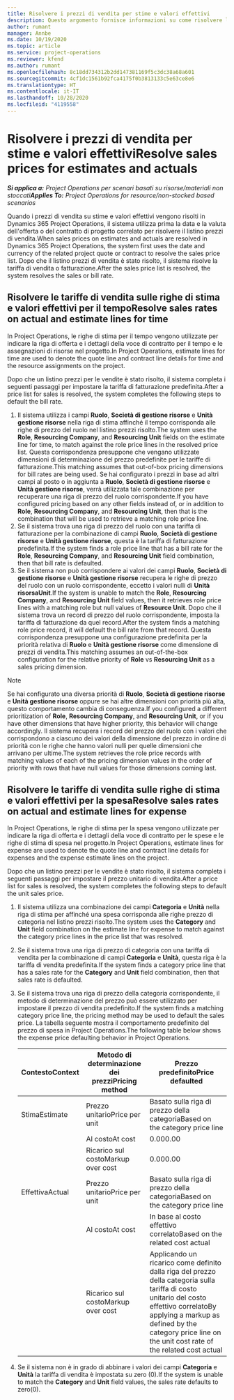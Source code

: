 ```yaml
---
title: Risolvere i prezzi di vendita per stime e valori effettivi
description: Questo argomento fornisce informazioni su come risolvere le tariffe di vendita per stime e valori effettivi.
author: rumant
manager: Annbe
ms.date: 10/19/2020
ms.topic: article
ms.service: project-operations
ms.reviewer: kfend
ms.author: rumant
ms.openlocfilehash: 8c18dd734312b2dd147381169f5c3dc38a68a601
ms.sourcegitcommit: 4cf1dc1561b92fca4175f0b3813133c5e63ce8e6
ms.translationtype: HT
ms.contentlocale: it-IT
ms.lasthandoff: 10/28/2020
ms.locfileid: "4119558"
---
```

# <a name="resolve-sales-prices-for-estimates-and-actuals"></a><span data-ttu-id="e93cf-103">Risolvere i prezzi di vendita per stime e valori effettivi</span><span class="sxs-lookup"><span data-stu-id="e93cf-103">Resolve sales prices for estimates and actuals</span></span>

<span data-ttu-id="e93cf-104">_**Si applica a:** Project Operations per scenari basati su risorse/materiali non stoccati_</span><span class="sxs-lookup"><span data-stu-id="e93cf-104">_**Applies To:** Project Operations for resource/non-stocked based scenarios_</span></span>

<span data-ttu-id="e93cf-105">Quando i prezzi di vendita su stime e valori effettivi vengono risolti in Dynamics 365 Project Operations, il sistema utilizza prima la data e la valuta dell'offerta o del contratto di progetto correlato per risolvere il listino prezzi di vendita.</span><span class="sxs-lookup"><span data-stu-id="e93cf-105">When sales prices on estimates and actuals are resolved in Dynamics 365 Project Operations, the system first uses the date and currency of the related project quote or contract to resolve the sales price list.</span></span> <span data-ttu-id="e93cf-106">Dopo che il listino prezzi di vendita è stato risolto, il sistema risolve la tariffa di vendita o fatturazione.</span><span class="sxs-lookup"><span data-stu-id="e93cf-106">After the sales price list is resolved, the system resolves the sales or bill rate.</span></span>

## <a name="resolve-sales-rates-on-actual-and-estimate-lines-for-time"></a><span data-ttu-id="e93cf-107">Risolvere le tariffe di vendita sulle righe di stima e valori effettivi per il tempo</span><span class="sxs-lookup"><span data-stu-id="e93cf-107">Resolve sales rates on actual and estimate lines for time</span></span>

<span data-ttu-id="e93cf-108">In Project Operations, le righe di stima per il tempo vengono utilizzate per indicare la riga di offerta e i dettagli della voce di contratto per il tempo e le assegnazioni di risorse nel progetto.</span><span class="sxs-lookup"><span data-stu-id="e93cf-108">In Project Operations, estimate lines for time are used to denote the quote line and contract line details for time and the resource assignments on the project.</span></span>

<span data-ttu-id="e93cf-109">Dopo che un listino prezzi per le vendite è stato risolto, il sistema completa i seguenti passaggi per impostare la tariffa di fatturazione predefinita.</span><span class="sxs-lookup"><span data-stu-id="e93cf-109">After a price list for sales is resolved, the system completes the following steps to default the bill rate.</span></span>

1. <span data-ttu-id="e93cf-110">Il sistema utilizza i campi **Ruolo**, **Società di gestione risorse** e **Unità gestione risorse** nella riga di stima affinché il tempo corrisponda alle righe di prezzo del ruolo nel listino prezzi risolto.</span><span class="sxs-lookup"><span data-stu-id="e93cf-110">The system uses the **Role**, **Resourcing Company**, and **Resourcing Unit** fields on the estimate line for time, to match against the role price lines in the resolved price list.</span></span> <span data-ttu-id="e93cf-111">Questa corrispondenza presuppone che vengano utilizzate dimensioni di determinazione del prezzo predefinite per le tariffe di fatturazione.</span><span class="sxs-lookup"><span data-stu-id="e93cf-111">This matching assumes that out-of-box pricing dimensions for bill rates are being used.</span></span> <span data-ttu-id="e93cf-112">Se hai configurato i prezzi in base ad altri campi al posto o in aggiunta a **Ruolo**, **Società di gestione risorse** e **Unità gestione risorse**, verrà utilizzata tale combinazione per recuperare una riga di prezzo del ruolo corrispondente.</span><span class="sxs-lookup"><span data-stu-id="e93cf-112">If you have configured pricing based on any other fields instead of, or in addition to **Role**, **Resourcing Company**, and **Resourcing Unit**, then that is the combination that will be used to retrieve a matching role price line.</span></span>
2. <span data-ttu-id="e93cf-113">Se il sistema trova una riga di prezzo del ruolo con una tariffa di fatturazione per la combinazione di campi **Ruolo**, **Società di gestione risorse** e **Unità gestione risorse**, questa è la tariffa di fatturazione predefinita.</span><span class="sxs-lookup"><span data-stu-id="e93cf-113">If the system finds a role price line that has a bill rate for the **Role**, **Resourcing Company**, and **Resourcing Unit** field combination, then that bill rate is defaulted.</span></span>
3. <span data-ttu-id="e93cf-114">Se il sistema non può corrispondere ai valori dei campi **Ruolo**, **Società di gestione risorse** e **Unità gestione risorse** recupera le righe di prezzo del ruolo con un ruolo corrispondente, eccetto i valori nulli di **Unità risorsaUnit**.</span><span class="sxs-lookup"><span data-stu-id="e93cf-114">If the system is unable to match the **Role**, **Resourcing Company**, and **Resourcing Unit** field values, then it retrieves role price lines with a matching role but null values of **Resource Unit**.</span></span> <span data-ttu-id="e93cf-115">Dopo che il sistema trova un record di prezzo del ruolo corrispondente, imposta la tariffa di fatturazione da quel record.</span><span class="sxs-lookup"><span data-stu-id="e93cf-115">After the system finds a matching role price record, it will default the bill rate from that record.</span></span> <span data-ttu-id="e93cf-116">Questa corrispondenza presuppone una configurazione predefinita per la priorità relativa di **Ruolo** e **Unità gestione risorse** come dimensione di prezzi di vendita.</span><span class="sxs-lookup"><span data-stu-id="e93cf-116">This matching assumes an out-of-the-box configuration for the relative priority of **Role** vs **Resourcing Unit** as a sales pricing dimension.</span></span>

> [!NOTE]
> <span data-ttu-id="e93cf-117">Se hai configurato una diversa priorità di **Ruolo**, **Società di gestione risorse** e **Unità gestione risorse** oppure se hai altre dimensioni con priorità più alta, questo comportamento cambia di conseguenza.</span><span class="sxs-lookup"><span data-stu-id="e93cf-117">If you configured a different prioritization of **Role**, **Resourcing Company**, and **Resourcing Unit**, or if you have other dimensions that have higher priority, this behavior will change accordingly.</span></span> <span data-ttu-id="e93cf-118">Il sistema recupera i record del prezzo del ruolo con i valori che corrispondono a ciascuno dei valori della dimensione del prezzo in ordine di priorità con le righe che hanno valori nulli per quelle dimensioni che arrivano per ultime.</span><span class="sxs-lookup"><span data-stu-id="e93cf-118">The system retrieves the role price records with matching values of each of the pricing dimension values in the order of priority with rows that have null values for those dimensions coming last.</span></span>

## <a name="resolve-sales-rates-on-actual-and-estimate-lines-for-expense"></a><span data-ttu-id="e93cf-119">Risolvere le tariffe di vendita sulle righe di stima e valori effettivi per la spesa</span><span class="sxs-lookup"><span data-stu-id="e93cf-119">Resolve sales rates on actual and estimate lines for expense</span></span>

<span data-ttu-id="e93cf-120">In Project Operations, le righe di stima per la spesa vengono utilizzate per indicare la riga di offerta e i dettagli della voce di contratto per le spese e le righe di stima di spesa nel progetto.</span><span class="sxs-lookup"><span data-stu-id="e93cf-120">In Project Operations, estimate lines for expense are used to denote the quote line and contract line details for expenses and the expense estimate lines on the project.</span></span>

<span data-ttu-id="e93cf-121">Dopo che un listino prezzi per le vendite è stato risolto, il sistema completa i seguenti passaggi per impostare il prezzo unitario di vendita.</span><span class="sxs-lookup"><span data-stu-id="e93cf-121">After a price list for sales is resolved, the system completes the following steps to default the unit sales price.</span></span>

1. <span data-ttu-id="e93cf-122">Il sistema utilizza una combinazione dei campi **Categoria** e **Unità** nella riga di stima per affinché una spesa corrisponda alle righe prezzo di categoria nel listino prezzi risolto.</span><span class="sxs-lookup"><span data-stu-id="e93cf-122">The system uses the **Category** and **Unit** field combination on the estimate line for expense to match against the category price lines in the price list that was resolved.</span></span>
2. <span data-ttu-id="e93cf-123">Se il sistema trova una riga di prezzo di categoria con una tariffa di vendita per la combinazione di campi **Categoria** e **Unità**, questa riga è la tariffa di vendita predefinita.</span><span class="sxs-lookup"><span data-stu-id="e93cf-123">If the system finds a category price line that has a sales rate for the **Category** and **Unit** field combination, then that sales rate is defaulted.</span></span>
3. <span data-ttu-id="e93cf-124">Se il sistema trova una riga di prezzo della categoria corrispondente, il metodo di determinazione del prezzo può essere utilizzato per impostare il prezzo di vendita predefinito.</span><span class="sxs-lookup"><span data-stu-id="e93cf-124">If the system finds a matching category price line, the pricing method may be used to default the sales price.</span></span> <span data-ttu-id="e93cf-125">La tabella seguente mostra il comportamento predefinito del prezzo di spesa in Project Operations.</span><span class="sxs-lookup"><span data-stu-id="e93cf-125">The following table below shows the expense price defaulting behavior in Project Operations.</span></span>

    | <span data-ttu-id="e93cf-126">Contesto</span><span class="sxs-lookup"><span data-stu-id="e93cf-126">Context</span></span> | <span data-ttu-id="e93cf-127">Metodo di determinazione dei prezzi</span><span class="sxs-lookup"><span data-stu-id="e93cf-127">Pricing method</span></span> | <span data-ttu-id="e93cf-128">Prezzo predefinito</span><span class="sxs-lookup"><span data-stu-id="e93cf-128">Price defaulted</span></span> |
    | --- | --- | --- |
    | <span data-ttu-id="e93cf-129">Stima</span><span class="sxs-lookup"><span data-stu-id="e93cf-129">Estimate</span></span> | <span data-ttu-id="e93cf-130">Prezzo unitario</span><span class="sxs-lookup"><span data-stu-id="e93cf-130">Price per unit</span></span> | <span data-ttu-id="e93cf-131">Basato sulla riga di prezzo della categoria</span><span class="sxs-lookup"><span data-stu-id="e93cf-131">Based on the category price line</span></span> |
    | &nbsp; | <span data-ttu-id="e93cf-132">Al costo</span><span class="sxs-lookup"><span data-stu-id="e93cf-132">At cost</span></span> | <span data-ttu-id="e93cf-133">0.00</span><span class="sxs-lookup"><span data-stu-id="e93cf-133">0.00</span></span> |
    | &nbsp; | <span data-ttu-id="e93cf-134">Ricarico sul costo</span><span class="sxs-lookup"><span data-stu-id="e93cf-134">Markup over cost</span></span> | <span data-ttu-id="e93cf-135">0.00</span><span class="sxs-lookup"><span data-stu-id="e93cf-135">0.00</span></span> |
    | <span data-ttu-id="e93cf-136">Effettiva</span><span class="sxs-lookup"><span data-stu-id="e93cf-136">Actual</span></span> | <span data-ttu-id="e93cf-137">Prezzo unitario</span><span class="sxs-lookup"><span data-stu-id="e93cf-137">Price per unit</span></span> | <span data-ttu-id="e93cf-138">Basato sulla riga di prezzo della categoria</span><span class="sxs-lookup"><span data-stu-id="e93cf-138">Based on the category price line</span></span> |
    | &nbsp; | <span data-ttu-id="e93cf-139">Al costo</span><span class="sxs-lookup"><span data-stu-id="e93cf-139">At cost</span></span> | <span data-ttu-id="e93cf-140">In base al costo effettivo correlato</span><span class="sxs-lookup"><span data-stu-id="e93cf-140">Based on the related cost actual</span></span> |
    | &nbsp; | <span data-ttu-id="e93cf-141">Ricarico sul costo</span><span class="sxs-lookup"><span data-stu-id="e93cf-141">Markup over cost</span></span> | <span data-ttu-id="e93cf-142">Applicando un ricarico come definito dalla riga del prezzo della categoria sulla tariffa di costo unitario del costo effettivo correlato</span><span class="sxs-lookup"><span data-stu-id="e93cf-142">By applying a markup as defined by the category price line on the unit cost rate of the related cost actual</span></span> |

4. <span data-ttu-id="e93cf-143">Se il sistema non è in grado di abbinare i valori dei campi **Categoria** e **Unità** la tariffa di vendita è impostata su zero (0).</span><span class="sxs-lookup"><span data-stu-id="e93cf-143">If the system is unable to match the **Category** and **Unit** field values, the sales rate defaults to zero(0).</span></span>
